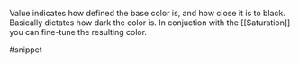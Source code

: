 Value indicates how defined the base color is, and how close it is to black. Basically dictates how dark the color is. In conjuction with the [[Saturation]] you can fine-tune the resulting color.

#snippet